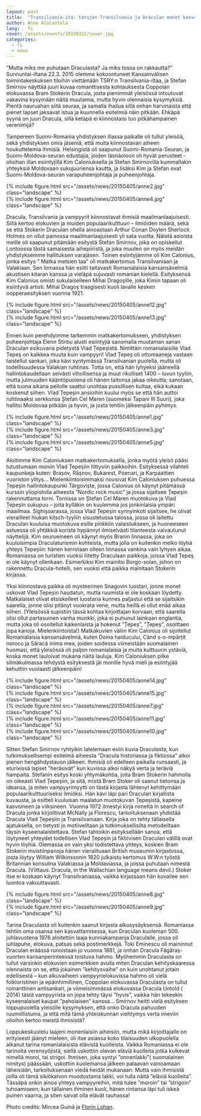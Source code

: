 ```yaml
---
layout: post
title:  "Transilvania-ita: tarujen Transilvania ja Draculan monet kasvot"
author: Anne Alalantela
lang:   fi
cover: /assets/events/20150322/cover.jpg
categories:
  - fi
  - news
---
```


”Mutta miks me puhutaan Draculasta? Ja miks tossa on rakkautta?” Sunnuntai-iltana  22.3. 2015  olemme kokoontuneet Kansainvälisen toimintakeskuksen tiloihin viettämään TSRY:n Transilvania-iltaa,  ja Stefan Smirnov näyttää juuri kuvaa romanttisesta kohtauksesta Coppolan elokuvassa Bram Stokerin Dracula, josta pienimmät yleisössä intoutuvat vakavina kysymään näitä muutamia, mutta hyvin olennaisia kysymyksiä. Pientä nauruahan siitä seuraa, ja samalla ihailua sillä onhan harvinaista että pienet lapset jaksavat istua ja kuunnella esitelmiä näin pitkään. Ehkäpä syynä on juuri Dracula, sillä ketäpä ei kiinnostaisi tuo pitkähampainen verenimijä?

Tampereen Suomi-Romania yhdistyksen illassa paikalle oli tullut yleisöä, sekä yhdistyksen omia jäseniä, että muita kiinnostavan aiheen houkuttelemia ihmisiä. Helsingistä oli saapunut Suomi-Romania-Seuran, ja Suomi-Moldova-seuran edustajia, joiden läsnäoloon oli hyvät perusteet - olisihan illan esiintyjillä Kim Caloniuksella ja Stefan Smirnovilla kummallakin yhteyksiä Moldovaan sukujuuriensa kautta, ja lisäksi  Kim ja Stefan ovat Suomi-Moldova-seuran varapuheenjohtaja ja puheenjohtaja.

<div class="row">
  <div class="col-md-6">
  {% include figure.html src="/assets/news/20150405/anne2.jpg" class="landscape" %}
  </div>
  <div class="col-md-5">
    {% include figure.html src="/assets/news/20150405/anne4.jpg" class="landscape" %}
  </div>
</div>

Dracula, Transilvania ja vampyyrit kiinnostavat ihmisiä maailmanlaajuisesti. Siitä kertoo elokuvien ja muiden populaarikulttuuri – ilmiöiden määrä, sekä se että Stokerin Draculan ohella ainoastaan Arthur Conan Doylen Sherlock Holmes on ollut painossa maailmanlaajuisesti yli sata vuotta. 
Näistä asioista meille oli saapunut  pitämään esitystä Stefan Smirnov, joka on opiskellut Lontoossa tästä samaisesta aihepiiristä, ja joka muuten on myös meidän yhdistyksemme hallituksen varajäsen. Toinen esiintyjämme oli Kim Calonius, jonka esitys ” Matka metsien taa”  oli matkakertomus Transilvaniaan ja Valakiaan. Sen lomassa hän esitti taitavasti Romanialaisia kansansävelmiä akustisen kitaran kanssa ja vieläpä sujuvasti romanian kielellä. Esityksensä Kim Calonius omisti sukulaiselleen Mihai Dragoșille, joka Kimin tapaan oli esiintyvä artisti. Mihai Dragoș traagisesti kuoli lavalle kesken oopperaesityksen vuonna 1921. 

<div class="row">
  <div class="col-md-6">
  {% include figure.html src="/assets/news/20150405/anne12.jpg" class="landscape" %}
  </div>
  <div class="col-md-6">
    {% include figure.html src="/assets/news/20150405/anne13.jpg" class="landscape" %}
  </div>
</div>

Ennen kuin perehdyimme tarkemmin matkakertomukseen, yhdistyksen puheenjohtaja Elenn Stirbu alusti esiintyjiä sanomalla muutaman sanan Draculan esikuvana pidetystä Vlad Țepeșistä. Nimittäin romanialaisille Vlad Țepeș on kaikkea muuta kuin vampyyri! Vlad Țepeș oli ottomaaneja vastaan taistellut sankari, joka kävi syntymässä Transilvanian puolella, mutta oli todellisuudessa Valakian ruhtinas. Totta on, että hän lyhyeksi jääneellä hallintokaudellaan seivästi vihollisensa ja muut rikolliset 1400 – luvun tyyliin, mutta julmuuden kääntöpuolena oli hänen taitonsa jakaa oikeutta; sanotaan, että tuona aikana  pellolle saattoi unohtaa pussillisen kultaa, eikä kukaan koskenut siihen. Vlad Țepeșin ansioihin kuului myös se että hän auttoi ruhtinaaksi serkkunsa Ștefan Cel Maren (suomeksi Tapani III Suuri), joka hallitsi Moldovaa pitkään ja hyvin, ja josta tehtiin jälkeenpäin pyhimys.

<div class="row">
  <div class="col-md-4">
  {% include figure.html src="/assets/news/20150405/anne1.jpg" class="landscape" %}
  </div>
  <div class="col-md-4">
    {% include figure.html src="/assets/news/20150405/anne3.jpg" class="landscape" %}
  </div>
  <div class="col-md-4">
    {% include figure.html src="/assets/news/20150405/anne5.jpg" class="landscape" %}
  </div>
</div>

Aloitimme Kim Caloniuksen matkakertomuksella, jonka myötä yleisö pääsi tutustumaan moniin Vlad Țepeșiin liittyviin paikkoihin. Esityksessä vilahteli kaupunkeja kuten: Brașov, Râșnov, Bukarest, Poenari, ja Karpaattien vuoriston ylitys... Mielenkiintoisimmaksi nousivat Kim Caloniuksen puhuessa Țepeșin hallintokaupunki Târgoviște, jossa Calonius oli käynyt pitämässä kurssin yliopistolla aiheesta ”Nordic rock music” ja jossa sijaitsee Țepeșin rakennuttama torni. Tornissa on Ștefan Cel Maren muotokuva ja Vlad Țepeșin sukupuu – joita kylläkin on kuulemma jos jonkinlaisia ympäri maailmaa. Sighișoarassa, jossa Vlad Țepeșin synnyinkoti sijaitsee, he olivat vierailleet hiukan kitsch-tyyliin sisustetussa talossa, jossa oli laitettu Draculan kuuluisa muotokuva esille pinkkiin valaistukseen, ja huoneeseen astuessa oli yhtäkkiä korista hypännyt ilmiselvästi tilanteesta vaivautunut näyttelijä. Kim seurueineen oli käynyt myös Branin linnassa, joka on kuuluisimpia Draculaturismin kohteista, mutta jolla on kuitenkin melko löyhä yhteys Țepeșiin: hänen kerrotaan olleen linnassa vankina vain lyhyen aikaa. Romaniassa on turistien vuoksi liitetty Draculaan paikkoja, joissa Vlad Țepeș ei ole käynyt ollenkaan. Esimerkiksi Kim mainitsi Borgo-solan, johon on rakennettu Dracula-hotelli, sen vuoksi että paikka mainitaan Stokerin kirjassa.

Yksi kiinnostava paikka oli  mysteerinen Snagovin luostari, jonne monet uskovat Vlad Țepeșin haudatun, mutta ruumista ei ole koskaan löydetty. Matkalaiset olivat etsiskelleet luostaria kunnes paljastui että se sijaitsikin saarella, jonne olisi pitänyt vuokrata vene, mutta heillä ei ollut enää aikaa siihen. (Yleisössä supistiin tässä kohtaa kirjoittajan korvaan, että saarella olisi ollut partasuinen vanha munkki, joka ei puhunut lainkaan englantia, mutta joka oli osoitellut kaikenlaista ja hokenut ”Țepeș”, ”Țepeș”, osoittaen jopa kanoja. Mielenkiintoista!) Matkakuvien väliin Kim Calonius oli sijoitellut Romanialaisia kansansävelmiä, kuten Doina haiducului, Când s-o-mpărțit norocu ja Săracă inima mea, joiden soidessa viimeistään suomalainen huomasi, että yleisössä oli paljon romanialaisia ja muita kulttuurin ystäviä, koska monet lauloivat mukana näitä lauluja. Kim Caloniuksen pilke silmäkulmassa tehdystä esityksestä jäi monille hyvä mieli ja esiintyjää kehuttiin vuolaasti jälkeenpäin!

<div class="row">
  <div class="col-md-4">
  {% include figure.html src="/assets/news/20150405/anne14.jpg" class="landscape" %}
  </div>
  <div class="col-md-4">
    {% include figure.html src="/assets/news/20150405/anne15.jpg" class="landscape" %}
  </div>
  <div class="col-md-4">
    {% include figure.html src="/assets/news/20150405/anne7.jpg" class="landscape" %}
  </div>
 <div class="col-md-2">
  </div>
  <div class="col-md-4">
    {% include figure.html src="/assets/news/20150405/anne11.jpg" class="landscape" %}
  </div>
  <div class="col-md-4">
    {% include figure.html src="/assets/news/20150405/anne10.jpg" class="landscape" %}
  </div>
</div>

Sitten Stefan Smirnov ryhtyikin latelemaan esiin kuvia Draculasta, kun tutkimuksellisempi esitelmä aiheesta ”Dracula historiassa ja fiktiossa” alkoi pienen hengähdystauon jälkeen. Ihmisiä oli edelleen paikalla runsaasti, ja eturivissä lapset ”heräsivät” kun kuvissa alkoi näkyä verta ja teräviä hampaita. Stefanin esitys koski yhtymäkohtia, joita Bram Stokerin hahmolla on oikeasti Vlad Țepeșiin, ja sitä, mistä Bram Stoker oli saanut tietonsa ja ideansa, ja miten vampyyrimyytti on tästä kirjasta lähtenyt kehittymään populaarikulttuuriseksi ilmiöksi. Hän kävi läpi pari Draculan kirjallista kuvausta, ja esitteli kuuluisan maalatun muotokuvan Țepeșistä, kapeine kasvoineen ja viiksineen. Vuonna 1972 ilmestyi kirja nimeltä In search of Dracula jonka kirjoittivat McNally ja Florescu, tarkoituksenaan yhdistää Dracula Vlad Țepeșiin ja Transilvaniaan. Kirja joka on tehty tällaisella ajatuksella, on tietysti  jo motiiveiltaan ja tutkimuksellisilta metodeiltaan täysin kyseenalaistettava. Stefan tahtoikin esityksellään sanoa, että löytyneet yhteydet todellisen Vlad Țepeșin ja fiktiivisen Draculan välillä ovat hyvin löyhiä. Olemassa on vain yksi todistettava yhteys, koskien Bram Stokerin muistiinpanoja hänen vierailtuaan British museumin kirjastossa, josta löytyy William Wilkinssonin 1820 julkaistu kertomus W.W:n työstä Britannian konsulina Valakiassa ja Moldaviassa,  ja joissa puhutaan nimestä Dracula. (Viittaus: Dracula, in the Wallachian language means devil.) Stoker itse ei koskaan käynyt Transilvaniassa, vaikka kirjassaan hän kuvailee sen luontoa vakuuttavasti.

<div class="row">
  <div class="col-md-6">
  {% include figure.html src="/assets/news/20150405/anne8.jpg" class="landscape" %}
  </div>
  <div class="col-md-6">
    {% include figure.html src="/assets/news/20150405/anne9.jpg" class="landscape" %}
  </div>
</div>

Tarina Draculasta oli kuitenkin saanut kirjasta alkusysäyksensä. Romaniassa tehtiin oma osansa sen kasvattamisessa, kun Draculan kuoleman 500. juhlavuotena 1976 aloitettiin laaja kunniakampanja Draculalle, jossa oli juhlapuhe, elokuva, patsas sekä postimerkkejä. Toki Eminescu oli maininnut Draculan eräässä runoistaan jo vuonna 1881, ja onhan Dracula Făgăraș-vuorten kansanperinteessä toistuva hahmo. Myöhemmin Draculasta on tullut varsinkin elokuvien esimerkkien avulla miten Draculan kehityskaaressa olennaista on se, että jokainen ”kehitysvaihe” on kuin unohtanut jotain edellisestä – kun alkuvaiheen vampyyrielokuvissa hahmo oli vielä folkloristinen ja epäinhimillinen, Coppolan elokuvassa Draculasta on tullut romanttinen antisankari, ja viimeisimmässä elokuvassa Dracula Untold ( 2014) tästä vampyyrista on jopa tehty täysi ”hyvis”, vaikka hän tekeekin kyseenalaiset kaupat ”paholaisen” kanssa… Smirnov heitti vielä esityksen loppupuolella yleisölle kysymyksen, että onko Dracula pahuuden ruumiillistuma, ja että mitä tämä yhteiskunnan viehtymys verta imeviin olioihin kertoo meistä ihmisistä? 

Loppukeskustelu laajeni monenlaisiin aiheisiin, mutta mikä kirjoittajalle on erityisesti jäänyt mieleen, oli itse asiassa koko tilaisuuden ulkopuolella alkanut tarina romanialaisista elävistä kuolleista. Vaikka Romaniassa ei ole tarinoita verensyöjistä, siellä uskottiin olevan eläviä kuolleita jotka kulkevat nimellä moroi, tai strigoi. Ihmisen, joka syntyi ”onnenlakki”( suomalainen nimitys) päässään, uskottiin kuolemansa jälkeen palaavan vainoamaan läheisiään, tarkoituksenaan viedä heidät mukanaan. Mutta vain ihmisistä joilla oli tämä sikiökalvon muodostama lakki, voi tulla näitä ”eläviä kuolleita”. Tässäpä onkin ainoa yhteys vampyyreihin, mitä tulee ”moroin” tai ”strigoin” tuhoamiseen; kun tällainen ihminen kuoli, hänen rintansa läpi tuli iskeä puinen vaarna, ja siten saivat olla elävät rauhassa!

Photo credits: Mircea Guină ja [Florin Lohan](http://www.photostovis.com).